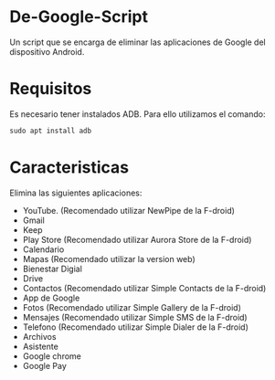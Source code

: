 # De-Google-Script
Un script que se encarga de eliminar las aplicaciones de Google del dispositivo Android.

# Requisitos
Es necesario tener instalados ADB. Para ello utilizamos el comando:

```java
sudo apt install adb 
```


# Caracteristicas
Elimina las siguientes aplicaciones:

- YouTube. (Recomendado utilizar NewPipe de la F-droid)
- Gmail
- Keep
- Play Store (Recomendado utilizar Aurora Store de la F-droid)
- Calendario
- Mapas (Recomendado utilizar la version web)
- Bienestar Digial
- Drive
- Contactos (Recomendado utilizar Simple Contacts de la F-droid)
- App de Google
- Fotos (Recomendado utilizar Simple Gallery de la F-droid)
- Mensajes (Recomendado utilizar Simple SMS de la F-droid)
- Telefono (Recomendado utilizar Simple Dialer de la F-droid)
- Archivos
- Asistente
- Google chrome
- Google Pay
